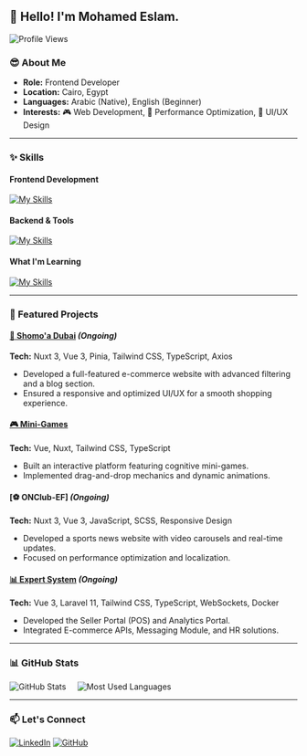 ## 👋 Hello! I'm Mohamed Eslam.

![Profile Views](https://komarev.com/ghpvc/?username=MohamedEslam04&style=flat-square&color=brightgreen)

### 😎 About Me
- **Role:** Frontend Developer  
- **Location:** Cairo, Egypt  
- **Languages:** Arabic (Native), English (Beginner)  
- **Interests:** 🎮 Web Development, 🚀 Performance Optimization, 🎨 UI/UX Design

---

### ✨ Skills

#### Frontend Development
[![My Skills](https://skillicons.dev/icons?i=html,css,javascript,typescript,vue,nuxt,react,angular,tailwind,sass,bootstrap)](https://skillicons.dev)

#### Backend & Tools
[![My Skills](https://skillicons.dev/icons?i=nodejs,express,docker,githubactions,git,github,postman)](https://skillicons.dev)

#### What I'm Learning
[![My Skills](https://skillicons.dev/icons?i=nextjs,prisma,mysql,laravel)](https://skillicons.dev)

---

### 📌 Featured Projects

#### [🛒 Shomo'a Dubai](https://shomoa-dubai.com/) _(Ongoing)_
**Tech:** Nuxt 3, Vue 3, Pinia, Tailwind CSS, TypeScript, Axios  
- Developed a full-featured e-commerce website with advanced filtering and a blog section.  
- Ensured a responsive and optimized UI/UX for a smooth shopping experience.

#### [🎮 Mini-Games](https://e-book.eventiadv.com/)
**Tech:** Vue, Nuxt, Tailwind CSS, TypeScript  
- Built an interactive platform featuring cognitive mini-games.  
- Implemented drag-and-drop mechanics and dynamic animations.

#### [⚽ ONClub-EF] _(Ongoing)_
**Tech:** Nuxt 3, Vue 3, JavaScript, SCSS, Responsive Design  
- Developed a sports news website with video carousels and real-time updates.  
- Focused on performance optimization and localization.

#### [📊 Expert System](https://expert-system.atwdemo.com/) _(Ongoing)_
**Tech:** Vue 3, Laravel 11, Tailwind CSS, TypeScript, WebSockets, Docker  
- Developed the Seller Portal (POS) and Analytics Portal.  
- Integrated E-commerce APIs, Messaging Module, and HR solutions.

---

### 📊 GitHub Stats
<div align="left">
  <img src="https://github-readme-stats.vercel.app/api?username=MohamedEslam04&locale=en&theme=highcontrast&card_width=400&show_icons=true&hide_border=true&bg_color=171717&title_color=ff66cc&text_color=ffffff&border_color=ff99cc" alt="GitHub Stats" />
  &nbsp;&nbsp;&nbsp;
  <img src="https://github-readme-stats.vercel.app/api/top-langs?username=MohamedEslam04&locale=en&hide_title=false&layout=compact&card_width=370&langs_count=8&theme=highcontrast&hide_border=true&bg_color=171717&title_color=ff66cc&text_color=ffffff&border_color=ff99cc" alt="Most Used Languages" />
</div>

---

### 📫 Let's Connect
[![LinkedIn](https://img.shields.io/badge/LinkedIn-0077B5?style=for-the-badge&logo=linkedin&logoColor=white)](https://www.linkedin.com/in/mohamed-eslam-41a3492a4/)
[![GitHub](https://img.shields.io/badge/GitHub-181717?style=for-the-badge&logo=github&logoColor=white)](https://github.com/MohamedEslam04)

